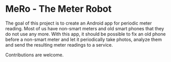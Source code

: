 # MeRo - The Meter Robot

The goal of this project is to create an Android app for periodic meter reading. Most of us have non-smart meters and old smart phones that they do not use any more. With this app, it should be possible to fix an old phone before a non-smart meter and let it periodically take photos, analyze them and send the resulting meter readings to a service.

Contributions are welcome.
